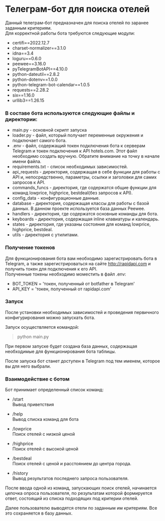 # Телеграм-бот для поиска отелей  
  
Данный телеграм-бот предназначен для поиска отелей по заранее заданным критериям.  
Для корректной работы бота требуются следующие модули:  
  
- certifi==2022.12.7  
- charset-normalizer==3.1.0  
- idna==3.4  
- loguru==0.6.0  
- peewee==3.16.0  
- pyTelegramBotAPI==4.10.0  
- python-dateutil==2.8.2  
- python-dotenv==1.0.0  
- python-telegram-bot-calendar==1.0.5  
- requests==2.28.2  
- six==1.16.0  
- urllib3==1.26.15  
  
### В составе бота используются следующие файлы и директории:  
  
+ main.py - основной скрипт запуска  
+ loader.py - файл, который получает переменные окружения и подключает самого бота.  
+ .env - файл, содержащий токен подключения бота к серверам Telegram и токен подключения к API hotels.com. Этот файл необходимо создать вручную. Обратите внимание на точку в начале имени файла.  
+ requirements.txt - список необходимых зависимостей.  
+ api_requests - директория, содержащая в себе функции для работы с API и, непосредственно, параметры, ссылки и заголовки для самих запросов к API.  
+ commands_funcs - директория, где содержатся общие функции для команд lowprice, highprice, bestdeal(без запросов к API).  
+ config_data - конфигурационные данные.  
+ database - директория, содержащая классы для работы с базой данных. В данном проекте используется база данных Peewee.  
+ handlers - директория, где содержатся основные команды для бота.  
+ keyboards - директория, содержащая inline клавиатуры и календарь.  
+ states - директория, где указаны состояния для команд lowprice, highprice, bestdeal.  
+ utils - директория с утилитами.  
  
  
### Получение токенов  
Для функционирования бота вам необходимо зарегистрировать бота в Telegram, а также зарегистрироваться на сайте http://rapidapi.com и получить токен для подключения к его API.  
Полученные токены необходимо моместить в файл .env:  
  
  
- BOT_TOKEN = 'токен, полученный от botfather в Telegram'  
- API_KEY = 'токен, полученный от rapidapi.com'  
  
### Запуск  
После установки необходимых зависимостей и проведения первичного конфигурирования можно запускать бота.  
  
Запуск осуществляется командой:
>python main.py  
  
При первом запуске будет создана база данных, содержащая необходимые для функционирования бота таблицы.  
  
После запуска бот станет доступен в Telegram под тем именем, которое вы для него выбрали.  
  
  
### Взаимодействие с ботом  
  
Бот принимает определенный список команд:  
+ /start <br>
Вывод приветствия

+ /help <br>
Вывод списка команд для бота  
+ /lowprice <br>
Поиск отелей с низкой ценой  
+ /highprice <br>
Поиск отелей с высокой ценой  
+ /bestdeal <br>
Поиск отелей с ценой  и расстоянием до центра города.  
+ /history <br>
Вывод результатов последнего запроса пользователя.  

После ввода одной из команд, запускающих поиск отелей, начинается цепочка опроса пользователя, по результатам которой формируется ответ, состоящий из списка подходящих под критерии отелей.  
  
Далее пользователю выводятся отели по заданным им критериям. Все это сохраняется в базу данных.